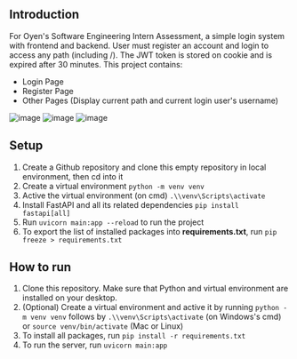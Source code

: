 ## Introduction
For Oyen's Software Engineering Intern Assessment, a simple login system with frontend and backend. User must register an account and login to access any path (including /). The JWT token is stored on cookie and is expired after 30 minutes. This project contains:


- Login Page
- Register Page
- Other Pages (Display current path and current login user's username)

![image](https://github.com/chewzzz1014/oyen-intern-assessment/assets/92832451/61d8cc7a-a4c5-43d8-9fad-6a4a463eaed9)
![image](https://github.com/chewzzz1014/oyen-intern-assessment/assets/92832451/a5d45543-4964-4867-8930-efc300ffe654)
![image](https://github.com/chewzzz1014/oyen-intern-assessment/assets/92832451/1fe02059-e9a8-4d7a-9b3b-34d0d8f25136)


## Setup
1. Create a Github repository and clone this empty repository in local environment, then cd into it
2. Create a virtual environment 
    `python -m venv venv`
3. Active the virtual environment (on cmd)
    `.\\venv\Scripts\activate`
4. Install FastAPI and all its related dependencies 
    `pip install fastapi[all]`
5. Run `uvicorn main:app --reload` to run the project
6. To export the list of installed packages into **requirements.txt**, run
    `pip freeze > requirements.txt`

## How to run
1. Clone this repository. Make sure that Python and virtual environment are installed on your desktop.
2. (Optional) Create a virtual environment and active it by running `python -m venv venv` follows by `.\\venv\Scripts\activate` (on Windows's cmd) or `source venv/bin/activate` (Mac or Linux)
3. To install all packages, run `pip install -r requirements.txt`
4. To run the server, run `uvicorn main:app`
